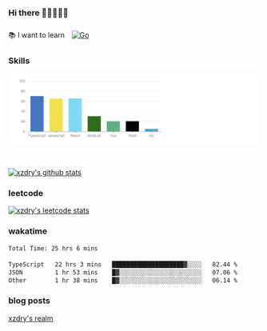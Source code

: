 ### Hi there 👋👋👋👋👋

 :books: I want to learn <a href="https://go.dev/" target="_blank"><img style="margin: 10px" src="https://profilinator.rishav.dev/skills-assets/go-original.svg" alt="Go" height="50" /></a>  

### Skills
![](img/2022-09-05-22-04-20.png)

<br />

[![xzdry's github stats](https://github-readme-stats.vercel.app/api?username=xzdry&count_private=true&show_icons=true&theme=vue)](https://github.com/xzdry)

### leetcode
[![xzdry's leetcode stats](https://leetcard.jacoblin.cool/xzdry-2?theme=light&font=Anek%20Kannada&site=cn)](https://leetcode.cn/u/xzdry-2/)

### wakatime
<!--START_SECTION:waka-->

```text
Total Time: 25 hrs 6 mins

TypeScript   22 hrs 3 mins   ████████████████████▓░░░░   82.44 %
JSON         1 hr 53 mins    █▓░░░░░░░░░░░░░░░░░░░░░░░   07.06 %
Other        1 hr 38 mins    █▓░░░░░░░░░░░░░░░░░░░░░░░   06.14 %
```

<!--END_SECTION:waka-->

### blog posts
[xzdry's realm](https://www.justdry.net/)
